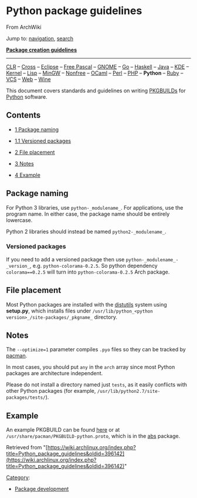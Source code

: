 # Python package guidelines

From ArchWiki

Jump to: [navigation](#column-one), [search](#searchInput)

**[Package creation guidelines](/index.php/Creating_packages "Creating packages")**

* * *

[CLR](/index.php/CLR_package_guidelines "CLR package guidelines") – [Cross](/index.php/Cross-compiling_tools_package_guidelines "Cross-compiling tools package guidelines") – [Eclipse](/index.php/Eclipse_plugin_package_guidelines "Eclipse plugin package guidelines") – [Free Pascal](/index.php/Free_Pascal_package_guidelines "Free Pascal package guidelines") – [GNOME](/index.php/GNOME_package_guidelines "GNOME package guidelines") – [Go](/index.php/Go_package_guidelines "Go package guidelines") – [Haskell](/index.php/Haskell_package_guidelines "Haskell package guidelines") – [Java](/index.php/Java_package_guidelines "Java package guidelines") – [KDE](/index.php/KDE_package_guidelines "KDE package guidelines") – [Kernel](/index.php/Kernel_module_package_guidelines "Kernel module package guidelines") – [Lisp](/index.php/Lisp_package_guidelines "Lisp package guidelines") – [MinGW](/index.php/MinGW_package_guidelines "MinGW package guidelines") – [Nonfree](/index.php/Nonfree_applications_package_guidelines "Nonfree applications package guidelines") – [OCaml](/index.php/OCaml_package_guidelines "OCaml package guidelines") – [Perl](/index.php/Perl_package_guidelines "Perl package guidelines") – [PHP](/index.php/PHP_package_guidelines "PHP package guidelines") – **Python** – [Ruby](/index.php/Ruby_Gem_package_guidelines "Ruby Gem package guidelines") – [VCS](/index.php/VCS_package_guidelines "VCS package guidelines") – [Web](/index.php/Web_application_package_guidelines "Web application package guidelines") – [Wine](/index.php/Wine_package_guidelines "Wine package guidelines")

This document covers standards and guidelines on writing [PKGBUILDs](/index.php/PKGBUILD "PKGBUILD") for [Python](/index.php/Python "Python") software.

## Contents

* [1 Package naming](#Package_naming)
* [1.1 Versioned packages](#Versioned_packages)

* [2 File placement](#File_placement)

* [3 Notes](#Notes)

* [4 Example](#Example)

## Package naming

For Python 3 libraries, use `python-_modulename_`. For applications, use the program name. In either case, the package name should be entirely lowercase.

Python 2 libraries should instead be named `python2-_modulename_`.

### Versioned packages

If you need to add a versioned package then use `python-_modulename_-_version_`, e.g. `python-colorama-0.2.5`. So python dependency `colorama==0.2.5` will turn into `python-colorama-0.2.5` Arch package.

## File placement

Most Python packages are installed with the [distutils](http://docs.python.org/library/distutils.html) system using **setup.py**, which installs files under `/usr/lib/python_<python version>_/site-packages/_pkgname_` directory.

## Notes

The `--optimize=1` parameter compiles `.pyo` files so they can be tracked by [pacman](/index.php/Pacman "Pacman").

In most cases, you should put `any` in the `arch` array since most Python packages are architecture independent.

Please do not install a directory named just `tests`, as it easily conflicts with other Python packages (for example, `/usr/lib/python2.7/site-packages/tests/`).

## Example

An example PKGBUILD can be found [here](https://projects.archlinux.org/abs.git/tree/prototypes/PKGBUILD-python.proto) or at `/usr/share/pacman/PKGBUILD-python.proto`, which is in the [abs](https://www.archlinux.org/packages/?name=abs) package.

Retrieved from "[https://wiki.archlinux.org/index.php?title=Python_package_guidelines&oldid=396142](https://wiki.archlinux.org/index.php?title=Python_package_guidelines&oldid=396142)"

[Category](/index.php/Special:Categories "Special:Categories"):

* [Package development](/index.php/Category:Package_development "Category:Package development")